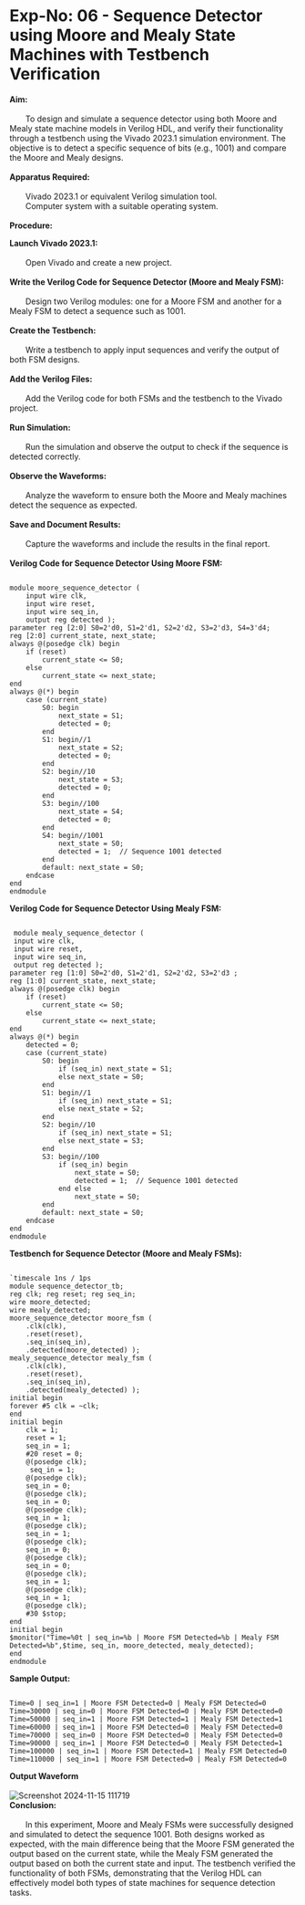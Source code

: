 # Exp-No: 06 - Sequence Detector using Moore and Mealy State Machines with Testbench Verification

**Aim:** <br>
<br>
&emsp;&emsp;To design and simulate a sequence detector using both Moore and Mealy state machine models in Verilog HDL, and verify their functionality through a testbench using the Vivado 2023.1 simulation environment. The objective is to detect a specific sequence of bits (e.g., 1001) and compare the Moore and Mealy designs.<br>
<br>
**Apparatus Required:** <br>
<br>
&emsp;&emsp;Vivado 2023.1 or equivalent Verilog simulation tool.<br>
&emsp;&emsp;Computer system with a suitable operating system.<br>
<br>
**Procedure:** <br>

**Launch Vivado 2023.1:** <br>
<br>
&emsp;&emsp;Open Vivado and create a new project.<br>
<br>
**Write the Verilog Code for Sequence Detector (Moore and Mealy FSM):** <br>
<br>
&emsp;&emsp;Design two Verilog modules: one for a Moore FSM and another for a Mealy FSM to detect a sequence such as 1001.<br>
<br>
**Create the Testbench:** <br>
<br>
&emsp;&emsp;Write a testbench to apply input sequences and verify the output of both FSM designs.<br>
<br>
**Add the Verilog Files:** <br>
<br>
&emsp;&emsp;Add the Verilog code for both FSMs and the testbench to the Vivado project.<br>
<br>
**Run Simulation:** <br>
<br>
&emsp;&emsp;Run the simulation and observe the output to check if the sequence is detected correctly.<br>
<br>
**Observe the Waveforms:** <br>
<br>
&emsp;&emsp;Analyze the waveform to ensure both the Moore and Mealy machines detect the sequence as expected.<br>
<br>
**Save and Document Results:** <br>
<br>
&emsp;&emsp;Capture the waveforms and include the results in the final report.<br>
<br>
**Verilog Code for Sequence Detector Using Moore FSM:** <br>
```

module moore_sequence_detector ( 
    input wire clk, 
    input wire reset, 
    input wire seq_in, 
    output reg detected );
parameter reg [2:0] S0=2'd0, S1=2'd1, S2=2'd2, S3=2'd3, S4=3'd4;
reg [2:0] current_state, next_state;
always @(posedge clk) begin
    if (reset)
        current_state <= S0;
    else
        current_state <= next_state;
end
always @(*) begin
    case (current_state)
        S0: begin
            next_state = S1;
            detected = 0;
        end
        S1: begin//1
            next_state = S2;
            detected = 0;
        end
        S2: begin//10
            next_state = S3;
            detected = 0;
        end
        S3: begin//100
            next_state = S4;
            detected = 0;
        end
        S4: begin//1001
            next_state = S0;
            detected = 1;  // Sequence 1001 detected
        end
        default: next_state = S0;
    endcase
end
endmodule

```

**Verilog Code for Sequence Detector Using Mealy FSM:** <br>
```

 module mealy_sequence_detector ( 
 input wire clk, 
 input wire reset, 
 input wire seq_in, 
 output reg detected ); 
parameter reg [1:0] S0=2'd0, S1=2'd1, S2=2'd2, S3=2'd3 ;
reg [1:0] current_state, next_state;
always @(posedge clk) begin
    if (reset)
        current_state <= S0;
    else
        current_state <= next_state;
end
always @(*) begin
    detected = 0;
    case (current_state)
        S0: begin
            if (seq_in) next_state = S1;
            else next_state = S0;
        end
        S1: begin//1
            if (seq_in) next_state = S1;
            else next_state = S2;
        end
        S2: begin//10
            if (seq_in) next_state = S1;
            else next_state = S3;
        end
        S3: begin//100
            if (seq_in) begin
                next_state = S0;
                detected = 1;  // Sequence 1001 detected
            end else
                next_state = S0;
        end
        default: next_state = S0;
    endcase
end
endmodule

```

**Testbench for Sequence Detector (Moore and Mealy FSMs):** <br>
```

`timescale 1ns / 1ps
module sequence_detector_tb;
reg clk; reg reset; reg seq_in;
wire moore_detected;
wire mealy_detected;
moore_sequence_detector moore_fsm (
    .clk(clk),
    .reset(reset),
    .seq_in(seq_in),
    .detected(moore_detected) );
mealy_sequence_detector mealy_fsm (
    .clk(clk),
    .reset(reset),
    .seq_in(seq_in),
    .detected(mealy_detected) );
initial begin
forever #5 clk = ~clk;
end
initial begin
    clk = 1;
    reset = 1;
    seq_in = 1;
    #20 reset = 0;
    @(posedge clk);
     seq_in = 1;
    @(posedge clk);
    seq_in = 0;
    @(posedge clk);
    seq_in = 0;
    @(posedge clk);
    seq_in = 1;
    @(posedge clk);
    seq_in = 1;
    @(posedge clk);
    seq_in = 0;
    @(posedge clk);
    seq_in = 0;
    @(posedge clk);
    seq_in = 1;
    @(posedge clk);
    seq_in = 1;
    @(posedge clk);
    #30 $stop;
end
initial begin
$monitor("Time=%0t | seq_in=%b | Moore FSM Detected=%b | Mealy FSM Detected=%b",$time, seq_in, moore_detected, mealy_detected);
end
endmodule
```
**Sample Output:** 
```

Time=0 | seq_in=1 | Moore FSM Detected=0 | Mealy FSM Detected=0
Time=30000 | seq_in=0 | Moore FSM Detected=0 | Mealy FSM Detected=0
Time=50000 | seq_in=1 | Moore FSM Detected=1 | Mealy FSM Detected=1
Time=60000 | seq_in=1 | Moore FSM Detected=0 | Mealy FSM Detected=0
Time=70000 | seq_in=0 | Moore FSM Detected=0 | Mealy FSM Detected=0
Time=90000 | seq_in=1 | Moore FSM Detected=0 | Mealy FSM Detected=1
Time=100000 | seq_in=1 | Moore FSM Detected=1 | Mealy FSM Detected=0
Time=110000 | seq_in=1 | Moore FSM Detected=0 | Mealy FSM Detected=0
```
**Output Waveform** <br>
<br>
![Screenshot 2024-11-15 111719](https://github.com/user-attachments/assets/e5901488-3253-4609-a990-861c7d8ace92)
<br>
**Conclusion:** <br>
<br>
&emsp;&emsp;In this experiment, Moore and Mealy FSMs were successfully designed and simulated to detect the sequence 1001. Both designs worked as expected, with the main difference being that the Moore FSM generated the output based on the current state, while the Mealy FSM generated the output based on both the current state and input. The testbench verified the functionality of both FSMs, demonstrating that the Verilog HDL can effectively model both types of state machines for sequence detection tasks.
